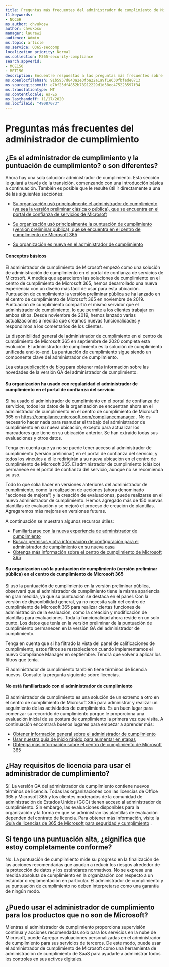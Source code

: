 ```yaml
---
title: Preguntas más frecuentes del administrador de cumplimiento de Microsoft
f1.keywords:
- NOCSH
ms.author: chvukosw
author: chvukosw
manager: laurawi
audience: Admin
ms.topic: article
ms.service: O365-seccomp
localization_priority: Normal
ms.collection: M365-security-compliance
search.appverid:
- MOE150
- MET150
description: Encuentre respuestas a las preguntas más frecuentes sobre el administrador de cumplimiento de Microsoft, que ayuda a las organizaciones a simplificar y automatizar las evaluaciones de riesgos.
ms.openlocfilehash: 91b5957d843a2e3fba22a1a9f1e630fbfede8713
ms.sourcegitcommit: e7bf23df4852b78912229d1d38ec475223597f34
ms.translationtype: MT
ms.contentlocale: es-ES
ms.lasthandoff: 11/17/2020
ms.locfileid: "49087073"
---
```

# <a name="compliance-manager-frequently-asked-questions"></a>Preguntas más frecuentes del administrador de cumplimiento

## <a name="is-compliance-manager-and-compliance-score-the-same-thing-or-are-they-different"></a>¿Es el administrador de cumplimiento y la puntuación de cumplimiento? o son diferentes?

Ahora hay una sola solución: administrador de cumplimiento. Esta sección le guiará a través de la transición, comenzando con una introducción básica a continuación. También es posible que le resulte útil ir directamente a una de las siguientes secciones:

- [Su organización usó principalmente el administrador de cumplimiento (ya sea la versión preliminar clásica o pública), que se encuentra en el portal de confianza de servicios de Microsoft](#your-organization-regularly-used-compliance-manager-in-the-service-trust-portal)

- [Su organización usó principalmente la puntuación de cumplimiento (versión preliminar pública), que se encuentra en el centro de cumplimiento de Microsoft 365](#your-organization-used-compliance-score-public-preview-in-the-microsoft-365-compliance-center)

- [Su organización es nueva en el administrador de cumplimiento](#youre-new-to-compliance-manager
)
#### <a name="the-basics"></a>Conceptos básicos

El administrador de cumplimiento de Microsoft empezó como una solución de administración de cumplimiento en el portal de confianza de servicios de Microsoft.  A medida que aparecieron las soluciones de cumplimiento en el centro de cumplimiento de Microsoft 365, hemos desarrollado una nueva experiencia con un diseño más fácil de usar para esta ubicación. Puntuación de cumplimiento la versión preliminar pública se ha lanzado en el centro de cumplimiento de Microsoft 365 en noviembre de 2019. Puntuación de cumplimiento compartió el mismo servidor que el administrador de cumplimiento, lo que permite a los clientes trabajar en ambos sitios. Desde noviembre de 2019, hemos lanzado varias actualizaciones a medida que creamos nuevas funcionalidades y respondimos a los comentarios de los clientes.

La disponibilidad general del administrador de cumplimiento en el centro de cumplimiento de Microsoft 365 en septiembre de 2020 completa esta evolución. El administrador de cumplimiento es la solución de cumplimiento unificada end-to-end. La puntuación de cumplimiento sigue siendo un componente clave del administrador de cumplimiento.

Lea esta [publicación de blog](https://aka.ms/compliancemanager/GAblog) para obtener más información sobre las novedades de la versión GA del administrador de cumplimiento.

#### <a name="your-organization-regularly-used-compliance-manager-in-the-service-trust-portal"></a>Su organización ha usado con regularidad el administrador de cumplimiento en el portal de confianza del servicio

Si ha usado el administrador de cumplimiento en el portal de confianza de servicios, todos los datos de la organización se encuentran ahora en el administrador de cumplimiento en el centro de cumplimiento de Microsoft 365 en https://compliance.microsoft.com/compliancemanager . No es necesario hacer nada para reanudar el trabajo del administrador de cumplimiento en su nueva ubicación, excepto para actualizar los marcadores que tiene en su ubicación anterior. Se han extraído todas sus evaluaciones y otros datos.

Tenga en cuenta que ya no se puede tener acceso al administrador de cumplimiento (versión preliminar) en el portal de confianza del servicio, y todos los vínculos a él le redirigirán a su nueva ubicación en el centro de cumplimiento de Microsoft 365. El administrador de cumplimiento (clásico) permanece en el portal de confianza del servicio, aunque no se recomienda su uso.

Todo lo que solía hacer en versiones anteriores del administrador de cumplimiento, como la realización de acciones (ahora denominado "acciones de mejora") y la creación de evaluaciones, puede realizarse en el nuevo administrador de cumplimiento. Hemos agregado más de 150 nuevas plantillas de evaluación y se mejoró el proceso de creación de plantillas. Agregaremos más mejoras en versiones futuras.

A continuación se muestran algunos recursos útiles:

- [Familiarizarse con la nueva experiencia de administrador de cumplimiento](compliance-manager-setup.md#understand-the-compliance-manager-dashboard)
- [Buscar permisos y otra información de configuración para el administrador de cumplimiento en su nueva casa](compliance-manager-setup.md#who-can-access-compliance-manager)
- [Obtenga más información sobre el centro de cumplimiento de Microsoft 365](microsoft-365-compliance-center.md)

#### <a name="your-organization-used-compliance-score-public-preview-in-the-microsoft-365-compliance-center"></a>Su organización usó la puntuación de cumplimiento (versión preliminar pública) en el centro de cumplimiento de Microsoft 365

Si usó la puntuación de cumplimiento en la versión preliminar pública, observará que el administrador de cumplimiento tiene la misma apariencia en gran medida, ya que su puntuación se destaca en el panel. Con la versión de disponibilidad general, ya no necesita salir del centro de cumplimiento de Microsoft 365 para realizar ciertas funciones de administración de la evaluación, como la creación y modificación de plantillas para evaluaciones. Toda la funcionalidad ahora reside en un solo punto. Los datos que tenía en la versión preliminar de la puntuación de cumplimiento permanecen en la versión GA del administrador de cumplimiento.

Tenga en cuenta que si ha filtrado la vista del panel de calificaciones de cumplimiento, estos filtros se restablecieron cuando implementamos el nuevo Compliance Manager en septiembre. Tendrá que volver a aplicar los filtros que tenía.

El administrador de cumplimiento también tiene términos de licencia nuevos. Consulte la pregunta siguiente sobre licencias.

#### <a name="youre-new-to-compliance-manager"></a>No está familiarizado con el administrador de cumplimiento

El administrador de cumplimiento es una solución de un extremo a otro en el centro de cumplimiento de Microsoft 365 para administrar y realizar un seguimiento de las actividades de cumplimiento. Es un buen lugar para comenzar su recorrido de cumplimiento porque le proporciona una evaluación inicial de su postura de cumplimiento la primera vez que visita. A continuación encontrará buenos lugares para empezar a aprender más:

- [Obtener información general sobre el administrador de cumplimiento](compliance-manager.md)
- [Usar nuestra guía de inicio rápido para aumentar en etapas](compliance-manager-quickstart.md)
- [Obtenga más información sobre el centro de cumplimiento de Microsoft 365](microsoft-365-compliance-center.md)

## <a name="are-there-licensing-requirements-for-using-compliance-manager"></a>¿Hay requisitos de licencia para usar el administrador de cumplimiento?

Sí. La versión GA del administrador de cumplimiento contiene nuevos términos de licencia. Todas las organizaciones con las licencias de Office 365 y Microsoft 365 y los clientes moderados de la comunidad de administración de Estados Unidos (GCC) tienen acceso al administrador de cumplimiento. Sin embargo, las evaluaciones disponibles para la organización y la forma en que se administran las plantillas de evaluación dependen del contrato de licencia. Para obtener más información, visite la [Guía de licencias de 365 de Microsoft para seguridad y cumplimiento](https://go.microsoft.com/fwlink/?linkid=2132371) .

## <a name="if-i-have-a-high-score-does-it-mean-im-fully-compliant"></a>Si tengo una puntuación alta, ¿significa que estoy completamente conforme?

No. La puntuación de cumplimiento mide su progreso en la finalización de las acciones recomendadas que ayudan a reducir los riesgos alrededor de la protección de datos y los estándares normativos. No se expresa una medida absoluta de cumplimiento en la organización con respecto a un estándar o reglamentación en particular. El administrador de cumplimiento y su puntuación de cumplimiento no deben interpretarse como una garantía de ningún modo.

## <a name="can-i-use-compliance-manager-for-non-microsoft-products"></a>¿Puedo usar el administrador de cumplimiento para los productos que no son de Microsoft?

Mientras el administrador de cumplimiento proporciona supervisión continua y acciones recomendadas solo para los servicios en la nube de Microsoft, puede Agregar evaluaciones personalizadas en el administrador de cumplimiento para sus servicios de terceros. De este modo, puede usar el administrador de cumplimiento de Microsoft como una herramienta de administración de cumplimiento de SaaS para ayudarle a administrar todos los controles en sus activos digitales.